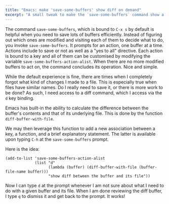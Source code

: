```yaml
---
title: "Emacs: make 'save-some-buffers' show diff on demand"
excerpt: "A small tweak to make the `save-some-buffers` command show a diff on demand between the buffer and its file."
---
```


The command `save-some-buffers`, which is bound to `C-x s` by default
is helpful when you need to save lots of buffers efficiently. Instead
of figuring out which ones are modified and visiting each of them to
decide what to do, you invoke `save-some-buffers`. It prompts for an
action, one buffer at a time. Actions include to save or not as well
as a "yes to all" directive. Each action is bound to a key and all of
them can be customised by modifying the variable `save-some-buffers-action-alist`.
When there are no more modified buffers to act on, the command
concludes its operation. Nice and simple.

While the default experience is fine, there are times when I
completely forgot what kind of changes I made to a file. This is
especially true when files have similar names. Do I really need to
save it, or there is more work to be done? As such, I need access to a
diff command, which I access via the `d` key binding.

Emacs has built-in the ability to calculate the difference between the
buffer's contents and that of its underlying file. This is done by the
function `diff-buffer-with-file`.

We may then leverage this function to add a new association between a
key, a function, and a brief explanatory statement. The latter is
available upon typing `C-h` at the `save-some-buffers` prompt.

Here is the idea:

```elisp
(add-to-list 'save-some-buffers-action-alist
             (list "d"
                   (lambda (buffer) (diff-buffer-with-file (buffer-file-name buffer)))
                   "show diff between the buffer and its file"))
```

Now I can type `d` at the prompt whenever I am not sure about what I
need to do with a given buffer and its file. When I am done reviewing
the diff buffer, I type `q` to dismiss it and get back to the prompt. It works!


